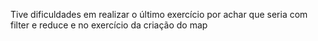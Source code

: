 Tive dificuldades em realizar o último exercício por achar que seria com filter e reduce e no exercício da criação do map